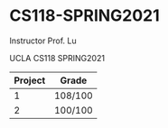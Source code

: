 # CS118-SPRING2021
Instructor Prof. Lu

UCLA CS118 SPRING2021

| Project| Grade|
|--------|------|
| 1| 108/100|
|2 |100/100|
